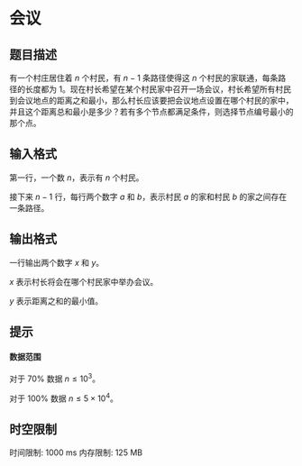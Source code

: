 # 会议

## 题目描述

有一个村庄居住着 $n$ 个村民，有 $n-1$ 条路径使得这 $n$ 个村民的家联通，每条路径的长度都为 $1$。现在村长希望在某个村民家中召开一场会议，村长希望所有村民到会议地点的距离之和最小，那么村长应该要把会议地点设置在哪个村民的家中，并且这个距离总和最小是多少？若有多个节点都满足条件，则选择节点编号最小的那个点。

## 输入格式

第一行，一个数 $n$，表示有 $n$ 个村民。

接下来 $n-1$ 行，每行两个数字 $a$ 和 $b$，表示村民 $a$ 的家和村民 $b$ 的家之间存在一条路径。

## 输出格式

一行输出两个数字 $x$ 和 $y$。

$x$ 表示村长将会在哪个村民家中举办会议。

$y$ 表示距离之和的最小值。

## 提示

#### 数据范围

对于 $70\%$ 数据 $n \le 10^3$。

对于 $100\%$ 数据 $n \le 5 \times 10^4$。

## 时空限制

时间限制: 1000 ms
内存限制: 125 MB
